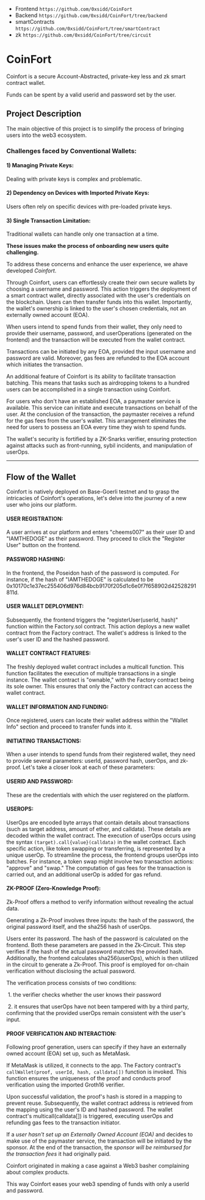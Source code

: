 * Frontend ```https://github.com/0xsidd/CoinFort```
* Backend ```https://github.com/0xsidd/CoinFort/tree/backend```
* smartContracts ```https://github.com/0xsidd/CoinFort/tree/smartContract```
* zk ```https://github.com/0xsidd/CoinFort/tree/circuit```


# CoinFort

Coinfort is a secure Account-Abstracted, private-key less and zk smart contract wallet. 

Funds can be spent by a valid userid and password set by the user.

## Project Description
The main objective of this project is to simplify the process of bringing users into the web3 ecosystem.

### Challenges faced by Conventional Wallets: 
#### 1) Managing Private Keys:
Dealing with private keys is complex and problematic. 

#### 2) Dependency on Devices with Imported Private Keys:
Users often rely on specific devices with pre-loaded private keys. 

#### 3) Single Transaction Limitation: 
Traditional wallets can handle only one transaction at a time. 

**These issues make the process of onboarding new users quite challenging.**

To address these concerns and enhance the user experience, we ahave developed *Coinfort*.

Through Coinfort, users can effortlessly create their own secure wallets by choosing a username and password. This action triggers the deployment of a smart contract wallet, directly associated with the user's credentials on the blockchain. Users can then transfer funds into this wallet. Importantly, the wallet's ownership is linked to the user's chosen credentials, not an externally owned account (EOA).

When users intend to spend funds from their wallet, they only need to provide their username, password, and userOperations (generated on the frontend) and the transaction will be executed from the wallet contract.

Transactions can be initiated by any EOA, provided the input username and password are valid. Moreover, gas fees are refunded to the EOA account which initiates the transaction. 

An additional feature of Coinfort is its ability to facilitate transaction batching. This means that tasks such as airdropping tokens to a hundred users can be accomplished in a single transaction using Coinfort.

For users who don't have an established EOA, a paymaster service is available. This service can initiate and execute transactions on behalf of the user. At the conclusion of the transaction, the paymaster receives a refund for the gas fees from the user's wallet. This arrangement eliminates the need for users to possess an EOA every time they wish to spend funds.

The wallet's security is fortified by a ZK-Snarks verifier, ensuring protection against attacks such as front-running, sybil incidents, and manipulation of userOps.

----------------------------------------------------------

## Flow of the Wallet
Coinfort is natively deployed on Base-Goerli testnet and to grasp the intricacies of Coinfort's operations, let's delve into the journey of a new user who joins our platform.

####  USER REGISTRATION:
A user arrives at our platform and enters "cheems007" as their user ID and "IAMTHEDOGE" as their password. They proceed to click the "Register User" button on the frontend.

#### PASSWORD HASHING:
In the frontend, the Poseidon hash of the password is computed. For instance, if the hash of "IAMTHEDOGE" is calculated to be 0x10170c1e37ec255406d976d84bcb9170f205d1c6e0f7f658902d42528291811d.

#### USER WALLET DEPLOYMENT:
Subsequently, the frontend triggers the "registerUser(userId, hash)" function within the Factory.sol contract. This action deploys a new wallet contract from the Factory contract. The wallet's address is linked to the user's user ID and the hashed password.

#### WALLET CONTRACT FEATURES:
The freshly deployed wallet contract includes a multicall function. This function facilitates the execution of multiple transactions in a single instance. The wallet contract is "ownable," with the Factory contract being its sole owner. This ensures that only the Factory contract can access the wallet contract.

#### WALLET INFORMATION AND FUNDING: 
Once registered, users can locate their wallet address within the "Wallet Info" section and proceed to transfer funds into it.

#### INITIATING TRANSACTIONS:
When a user intends to spend funds from their registered wallet, they need to provide several parameters: userId, password hash, userOps, and zk-proof. Let's take a closer look at each of these parameters:

#### USERID AND PASSWORD:
These are the credentials with which the user registered on the platform.

#### USEROPS:
UserOps are encoded byte arrays that contain details about transactions (such as target address, amount of ether, and calldata). These details are decoded within the wallet contract. The execution of userOps occurs using the syntax `(target).call{value}(calldata)` in the wallet contract. Each specific action, like token swapping or transferring, is represented by a unique userOp. To streamline the process, the frontend groups userOps into batches. For instance, a token swap might involve two transaction actions: "approve" and "swap." The computation of gas fees for the transaction is carried out, and an additional userOp is added for gas refund.

#### ZK-PROOF (Zero-Knowledge Proof): 
Zk-Proof offers a method to verify information without revealing the actual data.

Generating a Zk-Proof involves three inputs: the hash of the password, the original password itself, and the sha256 hash of userOps.

Users enter its password. The hash of the password is calculated on the frontend. Both these parameters are passed in the Zk-Circuit. This step verifies if the hash of the actual password matches the provided hash. Additionally, the frontend calculates sha256(userOps), which is then utilized in the circuit to generate a Zk-Proof. This proof is employed for on-chain verification without disclosing the actual password.

The verification process consists of two conditions:

&nbsp;1. the verifier checks whether the user knows their password

&nbsp;2. it ensures that userOps have not been tampered with by a third party, confirming that the provided userOps remain consistent with the user's input.

#### PROOF VERIFICATION AND INTERACTION: 
Following proof generation, users can specify if they have an externally owned account (EOA) set up, such as MetaMask.

If MetaMask is utilized, it connects to the app. The Factory contract's `callWallet(proof, userId, hash, calldata[])` function is invoked. This function ensures the uniqueness of the proof and conducts proof verification using the imported Groth16 verifier.

Upon successful validation, the proof's hash is stored in a mapping to prevent reuse. Subsequently, the wallet contract address is retrieved from the mapping using the user's ID and hashed password. The wallet contract's multicall(calldata[]) is triggered, executing userOps and refunding gas fees to the transaction initiator.

If a *user hasn't set up an Externally Owned Account (EOA)* and decides to make use of the paymaster service, the transaction will be initiated by the sponsor. At the end of the transaction, the *sponsor will be reimbursed for the transaction fees* it had originally paid. 

Coinfort originated in making a case against a Web3 basher complaining about complex products. 

This way Coinfort eases your web3 spending of funds with only a userId and password.
